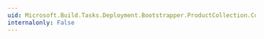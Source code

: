 ```yaml
---
uid: Microsoft.Build.Tasks.Deployment.Bootstrapper.ProductCollection.Count
internalonly: False
---
```

